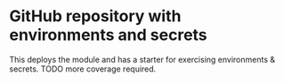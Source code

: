 # GitHub repository with environments and secrets

This deploys the module and has a starter for exercising environments & secrets.  TODO more coverage required.
